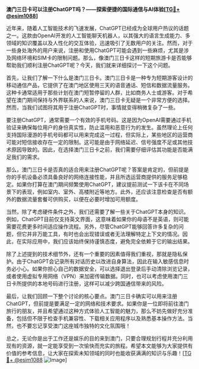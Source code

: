 **澳门三日卡可以注册ChatGPT吗？——探索便捷的国际通信与AI体验[[TG💪+ @esim1088](https://t.me/s/esim1088)]**

近年来，随着人工智能技术的飞速发展，ChatGPT已经成为全球用户热议的话题之一。这款由OpenAI开发的人工智能聊天机器人，以其强大的语言生成能力、多领域的知识覆盖以及人性化的交互体验，迅速吸引了无数用户的关注。然而，对于一些身处海外的用户来说，注册和使用ChatGPT可能会遇到一些麻烦，尤其是涉及网络环境和SIM卡的限制问题。那么，像澳门三日卡这样的短期旅游卡是否能够帮助我们顺利注册ChatGPT呢？今天，我们就来详细探讨一下这个问题。

首先，让我们了解一下什么是澳门三日卡。澳门三日卡是一种专为短期游客设计的移动通信产品，它提供了在澳门地区使用三天的语音通话、短信和数据流量服务。这种卡通常适用于那些计划在澳门短暂停留的人群，比如商务人士或游客。对于希望在澳门期间保持与外界联系的人来说，澳门三日卡无疑是一个非常方便的选择。然而，当我们试图将其用于注册ChatGPT时，事情就变得稍微复杂了一些。

要注册ChatGPT，通常需要一个有效的手机号码。这是因为OpenAI需要通过手机验证来确保每位用户的身份真实性，防止滥用和恶意行为的发生。虽然理论上任何支持国际漫游的手机号码都可以用来完成这一过程，但实际上，某些地区的运营商可能对短信接收存在一定的限制。这可能是由于网络延迟、信号强度不足或其他技术原因导致的。因此，在选择澳门三日卡之前，我们需要仔细评估其功能是否能满足我们的需求。

那么，澳门三日卡是否真的适合用来注册ChatGPT呢？答案是肯定的，但前提是你的手机设备必须具备良好的网络连接性能，并且所选运营商提供的服务足够稳定。如果你打算在澳门期间频繁使用ChatGPT，建议提前测试一下该卡在不同场景下的表现，例如室内、室外、高楼附近等地方。此外，还应该注意检查是否有额外的数据流量套餐可供购买，以便在必要时增加可用额度。

当然，除了考虑硬件条件之外，我们还需要了解一些关于ChatGPT本身的知识。例如，ChatGPT目前仅支持英文界面，这意味着如果你的母语不是英语，则可能需要花费更多时间适应操作流程。另外，尽管ChatGPT能够回答许多复杂的问题，但它并非万能工具，有时也会出现错误或者无法理解特定上下文的情况。因此，在实际应用中，我们应该始终保持谨慎态度，避免完全依赖于它的输出结果。

除了上述提到的技术细节外，还有一个重要的因素值得我们重视，那就是隐私保护。由于ChatGPT会记录所有对话历史以改进自身算法，因此在输入敏感信息时务必小心。如果你担心自己的数据安全，可以选择退出登录后手动清除浏览记录，或者使用虚拟专用网络（VPN）来加密传输数据。同时，也可以考虑使用澳门三日卡所提供的本地号码进行注册，这样可以减少跨国通信带来的风险。

最后，让我们回顾一下整个讨论的核心要点。澳门三日卡确实可以用来注册ChatGPT，但前提是要满足一定的网络和技术要求。如果你是一位即将前往澳门旅行的朋友，并且希望通过这种方式体验人工智能的魅力，那么不妨先做好充分准备，包括但不限于检查手机兼容性、下载相关应用程序以及熟悉基本操作方法。当然，也不要忘记享受澳门这座城市独特的文化氛围哦！

总之，无论你是出于工作还是娱乐的目的来到澳门，只要合理规划行程并充分利用现有的资源，就一定能享受到一次愉快而充实的旅程。希望本文能够为大家提供有价值的参考信息，让大家在探索未知领域的同时也能收获满满的知识与乐趣！[[TG💪+ @esim1088](https://t.me/s/esim1088) ![Image](https://i.postimg.cc/4NQfJmqS/Snipaste-2025-05-13-00-14-12.png)]